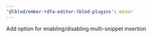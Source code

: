 ```yaml
---
'@lblod/ember-rdfa-editor-lblod-plugins': minor
---
```


Add option for enabling/disabling multi-snippet insertion
